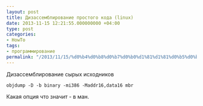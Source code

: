 ```yaml
---
layout: post
title: Дизассемблирование простого кода (linux)
date: 2013-11-15 12:21:55.000000000 +04:00
type: post
categories:
- HowTo
tags:
- программирование
permalink: "/2013/11/15/%d0%b4%d0%b8%d0%b7%d0%b0%d1%81%d1%81%d0%b5%d0%bc%d0%b1%d0%bb%d0%b8%d1%80%d0%be%d0%b2%d0%b0%d0%bd%d0%b8%d0%b5-%d0%bf%d1%80%d0%be%d1%81%d1%82%d0%be%d0%b3%d0%be-%d0%ba%d0%be%d0%b4%d0%b0/"
---
```

Дизассемблирование сырых исходников

```
objdump -D -b binary -mi386 -Maddr16,data16 mbr
```

Какая опция что значит - в ман.

